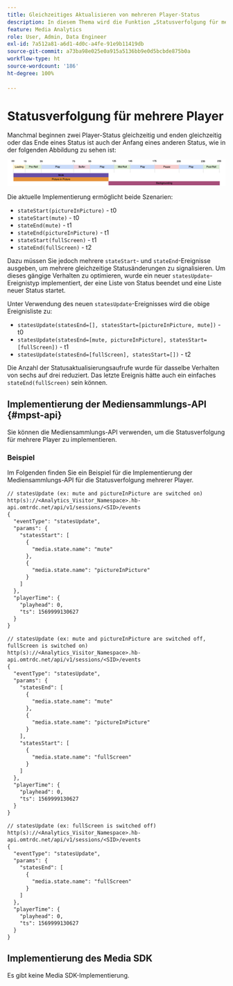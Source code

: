 ```yaml
---
title: Gleichzeitiges Aktualisieren von mehreren Player-Status
description: In diesem Thema wird die Funktion „Statusverfolgung für mehrere Player“ beschrieben.
feature: Media Analytics
role: User, Admin, Data Engineer
exl-id: 7a512a81-a6d1-4d0c-a4fe-91e9b11419db
source-git-commit: a73ba98e025e0a915a5136bb9e0d5bcbde875b0a
workflow-type: ht
source-wordcount: '186'
ht-degree: 100%

---
```


# Statusverfolgung für mehrere Player

Manchmal beginnen zwei Player-Status gleichzeitig und enden gleichzeitig oder das Ende eines Status ist auch der Anfang eines anderen Status, wie in der folgenden Abbildung zu sehen ist:

![Status von mehreren Playern](assets/multiple-player-states.png)

Die aktuelle Implementierung ermöglicht beide Szenarien:
- `stateStart(pictureInPicture)` - t0
- `stateStart(mute)` - t0
- `stateEnd(mute)` - t1
- `stateEnd(pictureInPicture)` - t1
- `stateStart(fullScreen)` - t1
- `stateEnd(fullScreen)` - t2

Dazu müssen Sie jedoch mehrere `stateStart`- und `stateEnd`-Ereignisse ausgeben, um mehrere gleichzeitige Statusänderungen zu signalisieren. Um
dieses gängige Verhalten zu optimieren, wurde ein neuer `statesUpdate`-Ereignistyp implementiert, der eine Liste von Status beendet 
und eine Liste neuer Status startet.

Unter Verwendung des neuen `statesUpdate`-Ereignisses wird die obige Ereignisliste zu:
- `statesUpdate(statesEnd=[], statesStart=[pictureInPicture, mute])` - t0
- `statesUpdate(statesEnd=[mute, pictureInPicture], statesStart=[fullScreen])` - t1
- `statesUpdate(statesEnd=[fullScreen], statesStart=[])` - t2

Die Anzahl der Statusaktualisierungsaufrufe wurde für dasselbe Verhalten von sechs auf drei reduziert. Das letzte Ereignis 
hätte auch ein einfaches `stateEnd(fullScreen)` sein können.

## Implementierung der Mediensammlungs-API {#mpst-api}

Sie können die Mediensammlungs-API verwenden, um die Statusverfolgung für mehrere Player zu implementieren.

### Beispiel

Im Folgenden finden Sie ein Beispiel für die Implementierung der Mediensammlungs-API für die Statusverfolgung mehrerer Player.

```
// statesUpdate (ex: mute and pictureInPicture are switched on)
http(s)://<Analytics_Visitor_Namespace>.hb-api.omtrdc.net/api/v1/sessions/<SID>/events
{
  "eventType": "statesUpdate",
  "params": {
    "statesStart": [
      {
        "media.state.name": "mute"
      },
      {
        "media.state.name": "pictureInPicture"
      }
    ]
  },
  "playerTime": {
    "playhead": 0,
    "ts": 1569999130627
  }
}
```

```
// statesUpdate (ex: mute and pictureInPicture are switched off, fullScreen is switched on)
http(s)://<Analytics_Visitor_Namespace>.hb-api.omtrdc.net/api/v1/sessions/<SID>/events
{
  "eventType": "statesUpdate",
  "params": {
    "statesEnd": [
      {
        "media.state.name": "mute"
      },
      {
        "media.state.name": "pictureInPicture"
      }
    ],
    "statesStart": [
      {
        "media.state.name": "fullScreen"
      }
    ]
  },
  "playerTime": {
    "playhead": 0,
    "ts": 1569999130627
  }
}
```

```
// statesUpdate (ex: fullScreen is switched off)
http(s)://<Analytics_Visitor_Namespace>.hb-api.omtrdc.net/api/v1/sessions/<SID>/events
{
  "eventType": "statesUpdate",
  "params": {
    "statesEnd": [
      {
        "media.state.name": "fullScreen"
      }
    ]
  },
  "playerTime": {
    "playhead": 0,
    "ts": 1569999130627
  }
}
```

## Implementierung des Media SDK

Es gibt keine Media SDK-Implementierung.
